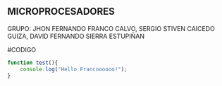 ## MICROPROCESADORES


GRUPO: JHON FERNANDO FRANCO CALVO, SERGIO STIVEN CAICEDO GUIZA, DAVID FERNANDO SIERRA ESTUPIÑAN

#CODIGO

```javascript
function test(){
	console.log("Hello Francoooooo!");
}
